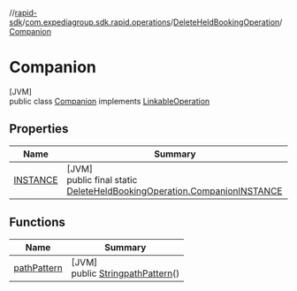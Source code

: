 //[rapid-sdk](../../../../index.md)/[com.expediagroup.sdk.rapid.operations](../../index.md)/[DeleteHeldBookingOperation](../index.md)/[Companion](index.md)

# Companion

[JVM]\
public class [Companion](index.md) implements [LinkableOperation](../../-linkable-operation/index.md)

## Properties

| Name | Summary |
|---|---|
| [INSTANCE](index.md#-517258644%2FProperties%2F700308213) | [JVM]<br>public final static [DeleteHeldBookingOperation.Companion](index.md)[INSTANCE](index.md#-517258644%2FProperties%2F700308213) |

## Functions

| Name | Summary |
|---|---|
| [pathPattern](path-pattern.md) | [JVM]<br>public [String](https://docs.oracle.com/javase/8/docs/api/java/lang/String.html)[pathPattern](path-pattern.md)() |
